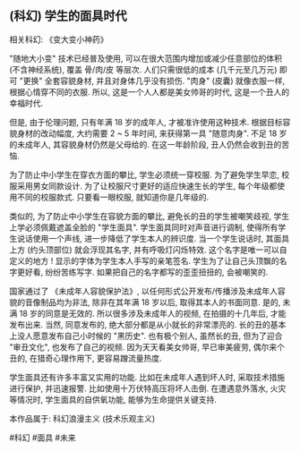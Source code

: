 ## (科幻) 学生的面具时代

相关科幻: 《变大变小神药》

"随地大小变" 技术已经普及使用, 可以在很大范围内增加或减少任意部位的体积 (不含神经系统), 覆盖 骨/肉/皮 等层次. 人们只需很低的成本 (几千元至几万元) 即可 "更换" 全套容貌身材, 并且对身体几乎没有损伤. "肉身" (皮囊) 就像衣服一样, 根据心情穿不同的衣服. 所以, 这是一个人人都是美女帅哥的时代, 这是一个丑人的幸福时代.

但是, 由于伦理问题, 只有年满 18 岁的成年人, 才被准许使用这种技术. 根据目标容貌身材的改动幅度, 大约需要 2 ~ 5 年时间, 来获得第一具 "随意肉身". 不足 18 岁的未成年人, 其容貌身材仍然是父母给的. 在这一年龄阶段, 丑人仍然会收到丑的苦恼.

为了防止中小学生在穿衣方面的攀比, 学生必须统一穿校服. 为了避免学生早恋, 校服采用男女同款设计. 为了让校服尺寸更好的适应快速生长的学生, 每个年级都使用不同的校服款式. 只要看一眼校服, 就知道你是几年级的.

类似的, 为了防止中小学生在容貌方面的攀比, 避免长的丑的学生被嘲笑歧视, 学生上学必须佩戴遮盖全脸的 "学生面具". 学生面具同时对声音进行调制, 使得所有学生说话使用一个声线, 进一步降低了学生本人的辨识度. 当一个学生说话时, 其面具上方 (约头顶部位) 就会浮现其名字, 并有呼吸灯闪烁特效. 这个名字是唯一可以自定义的地方 ! 显示的字体为学生本人手写的亲笔签名. 学生为了让自己头顶飘的名字更好看, 纷纷苦练写字. 如果把自己的名字都写的歪歪扭扭的, 会被嘲笑的.

国家通过了 《未成年人容貌保护法》, 以任何形式公开发布/传播涉及未成年人容貌的音像制品均为非法, 除非在其年满 18 岁以后, 取得其本人的书面同意. 是的, 未满 18 岁的同意是无效的. 所以很多涉及未成年人的视频, 在拍摄的十几年后, 才能发布出来. 当然, 同意发布的, 绝大部分都是从小就长的非常漂亮的. 长的丑的基本上没人愿意发布自己小时候的 "黑历史". 也有极个别人, 虽然长的丑, 但为了迎合 "审丑文化", 也发布了自己的视频. 因为天天看美女帅哥, 早已审美疲劳, 偶尔来个丑的, 在猎奇心理作用下, 更容易蹭流量热度.

学生面具还有许多丰富又实用的功能. 比如在未成年人遇到坏人时, 采取技术措施进行保护, 并迅速报警. 比如使用十万伏特高压将坏人击倒. 在遭遇意外落水, 火灾等情况时, 学生面具的自供氧功能, 能够为生命提供关键支持.

本作品属于: 科幻浪漫主义 (技术乐观主义)

 #科幻 #面具 #未来
